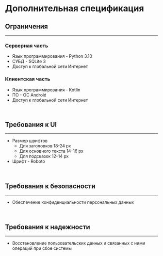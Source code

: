 # Дополнительная спецификация
## Ограничения
___
### Серверная часть
* Язык программирования - Python 3.10
* СУБД - SQLite 3
* Доступ к глобальной сети Интернет

### Клиентская часть
* Язык программирования - Kotlin
* ПО - ОС Android
* Доступ к глобальной сети Интернет

</br>

## Требования к UI
___
* Размер шрифтов
    * Для заголовков 18-24 px
    * Для основного текста 14-16 px
    * Для подсказок 12-14 px </br>
* Шрифт - Roboto

</br>

## Требования к безопасности
___
* Обеспечение конфиденциальности персональных данных

</br>

## Требования к надежности
___
* Восстановление пользовательских данных и связанных с ними операций при сбое системы
